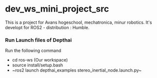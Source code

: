 # dev_ws_mini_project_src
This is a project for Avans hogeschool, mechatronica, minur robotics.
It's developt for ROS2 - distribution : Humble.
### Run Launch files of Depthai

Run the following command
 - cd ros-ws (Our workspace) 
 - source install/setup.bash 
 - ~ros2 launch depthai_examples stereo_inertial_node.launch.py~
